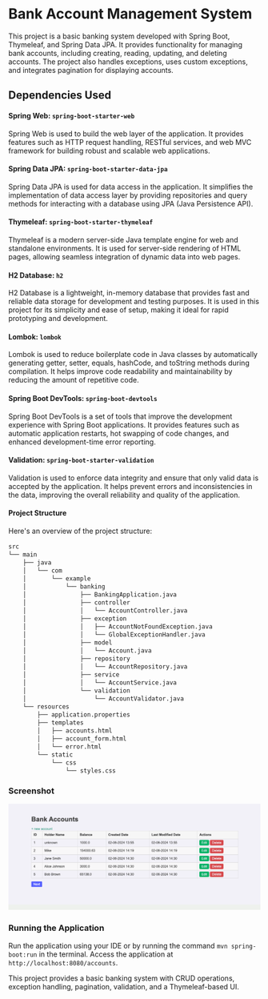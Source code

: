 # Bank Account Management System
This project is a basic banking system developed with Spring Boot, Thymeleaf, and Spring Data JPA. It provides functionality for managing bank accounts, including creating, reading, updating, and deleting accounts. The project also handles exceptions, uses custom exceptions, and integrates pagination for displaying accounts.

## Dependencies Used

#### Spring Web: `spring-boot-starter-web`

Spring Web is used to build the web layer of the application. It provides features such as HTTP request handling, RESTful services, and web MVC framework for building robust and scalable web applications.

#### Spring Data JPA: `spring-boot-starter-data-jpa`

Spring Data JPA is used for data access in the application. It simplifies the implementation of data access layer by providing repositories and query methods for interacting with a database using JPA (Java Persistence API).

#### Thymeleaf: `spring-boot-starter-thymeleaf`

Thymeleaf is a modern server-side Java template engine for web and standalone environments. It is used for server-side rendering of HTML pages, allowing seamless integration of dynamic data into web pages.

#### H2 Database: `h2`

H2 Database is a lightweight, in-memory database that provides fast and reliable data storage for development and testing purposes. It is used in this project for its simplicity and ease of setup, making it ideal for rapid prototyping and development.

#### Lombok: `lombok`

Lombok is used to reduce boilerplate code in Java classes by automatically generating getter, setter, equals, hashCode, and toString methods during compilation. It helps improve code readability and maintainability by reducing the amount of repetitive code.

#### Spring Boot DevTools: `spring-boot-devtools`

Spring Boot DevTools is a set of tools that improve the development experience with Spring Boot applications. It provides features such as automatic application restarts, hot swapping of code changes, and enhanced development-time error reporting.

#### Validation: `spring-boot-starter-validation`

Validation is used to enforce data integrity and ensure that only valid data is accepted by the application. It helps prevent errors and inconsistencies in the data, improving the overall reliability and quality of the application.

#### Project Structure

Here's an overview of the project structure:
```
src
└── main
    ├── java
    │   └── com
    │       └── example
    │           └── banking
    │               ├── BankingApplication.java
    │               ├── controller
    │               │   └── AccountController.java
    │               ├── exception
    │               │   ├── AccountNotFoundException.java
    │               │   └── GlobalExceptionHandler.java
    │               ├── model
    │               │   └── Account.java
    │               ├── repository
    │               │   └── AccountRepository.java
    │               ├── service
    │               │   └── AccountService.java
    │               └── validation
    │                   └── AccountValidator.java
    └── resources
        ├── application.properties
        ├── templates
        │   ├── accounts.html
        │   ├── account_form.html
        │   └── error.html
        └── static
            └── css
                └── styles.css
```
### Screenshot
![screenshot.png](screenshot.png)

### Running the Application

Run the application using your IDE or by running the command `mvn spring-boot:run` in the terminal. Access the application at `http://localhost:8080/accounts`.

This project provides a basic banking system with CRUD operations, exception handling, pagination, validation, and a Thymeleaf-based UI.